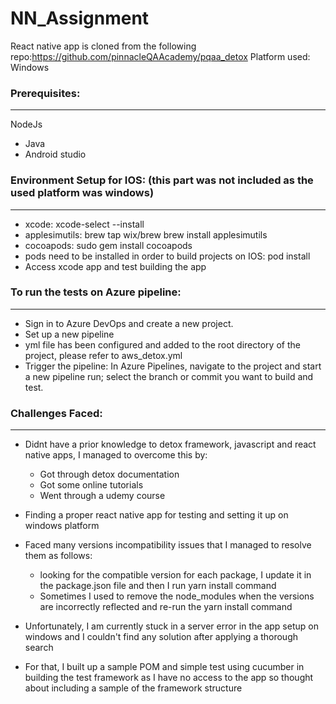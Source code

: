 # NN_Assignment

React native app is cloned from the following repo:https://github.com/pinnacleQAAcademy/pqaa_detox
Platform used: Windows

### Prerequisites:
***
NodeJs
* Java
* Android studio

### Environment Setup for IOS: (this part was not included as the used platform was windows)
***
* xcode: xcode-select --install
* applesimutils: 
  brew tap wix/brew
  brew install applesimutils
* cocoapods: sudo gem install cocoapods
* pods need to be installed in order to build projects on IOS: pod install
* Access xcode app and test building the app

### To run the tests on Azure pipeline:
***
* Sign in to Azure DevOps and create a new project.
*  Set up a new pipeline
*  yml file has been configured and added to the root directory of the project, please refer to aws_detox.yml
*  Trigger the pipeline: In Azure Pipelines, navigate to the project and start a new pipeline run; select the branch or commit you want to build and test.

### Challenges Faced:
***
* Didnt have a prior knowledge to detox framework, javascript and react native apps, I managed to overcome this by:
   * Got through detox documentation
   * Got some online tutorials
   * Went through a udemy course
* Finding a proper react native app for testing and setting it up on windows platform
* Faced many versions incompatibility issues that I managed to resolve them as follows:
  * looking for the compatible version for each package, I update it in the package.json file and then I run yarn install command
  * Sometimes I used to remove the node_modules when the versions are incorrectly reflected and re-run the yarn install command
* Unfortunately, I am currently stuck in a server error in the app setup on windows and I couldn't find any solution after applying a thorough search
  
*  For that, I built up a sample POM and simple test using cucumber in building the test framework as I have no access to the app so thought about including a sample of the framework structure

